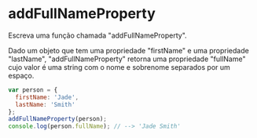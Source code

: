 # addFullNameProperty

Escreva uma função chamada "addFullNameProperty".

Dado um objeto que tem uma propriedade "firstName" e uma propriedade "lastName",
"addFullNameProperty" retorna uma propriedade "fullName" cujo valor é uma string
com o nome e sobrenome separados por um espaço.

```javascript
var person = {
  firstName: 'Jade',
  lastName: 'Smith'
};
addFullNameProperty(person);
console.log(person.fullName); // --> 'Jade Smith'
```

